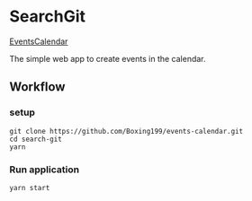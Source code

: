 # SearchGit

[EventsCalendar](https://boxing199.github.io/events-calendar/)

The simple web app to create events in the calendar.

## Workflow

### setup
```
git clone https://github.com/Boxing199/events-calendar.git
cd search-git
yarn
```

### Run application
```
yarn start
```